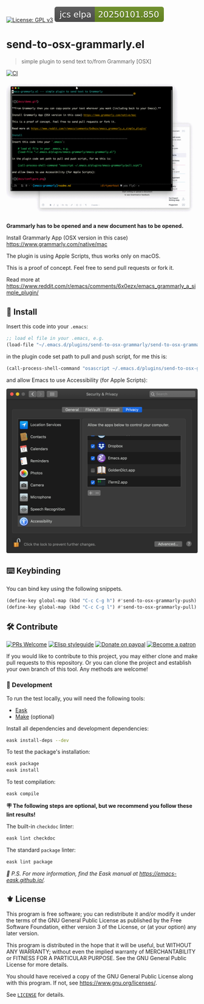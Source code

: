 [![License: GPL v3](https://img.shields.io/badge/License-GPL%20v3-blue.svg)](https://www.gnu.org/licenses/gpl-3.0)
[![JCS-ELPA](https://raw.githubusercontent.com/jcs-emacs/badges/master/elpa/v/send-to-osx-grammarly.svg)](https://jcs-emacs.github.io/jcs-elpa/#/send-to-osx-grammarly)

# send-to-osx-grammarly.el
> simple plugin to send text to/from Grammarly [OSX]

[![CI](https://github.com/emacs-grammarly/send-to-osx-grammarly/actions/workflows/test.yml/badge.svg)](https://github.com/emacs-grammarly/send-to-osx-grammarly/actions/workflows/test.yml)

![](docs/demo.gif)

**Grammarly has to be opened and a new document has to be opened.**

Install Grammarly App (OSX version in this case) https://www.grammarly.com/native/mac

The plugin is using Apple Scripts, thus works only on macOS.

This is a proof of concept. Feel free to send pull requests or fork it.

Read more at https://www.reddit.com/r/emacs/comments/6x0ezx/emacs_grammarly_a_simple_plugin/

## 💾 Install

Insert this code into your `.emacs`:

```el
;; load el file in your .emacs, e.g.
(load-file "~/.emacs.d/plugins/send-to-osx-grammarly/send-to-osx-grammarly.el")
```

in the plugin code set path to pull and push script, for me this is:

```el
(call-process-shell-command "osascript ~/.emacs.d/plugins/send-to-osx-grammarly/pull.scpt")
```

and allow Emacs to use Accessibility (for Apple Scripts):

![](docs/configure.png)

## ⌨️ Keybinding

You can bind key using the following snippets.

```el
(define-key global-map (kbd "C-c C-g h") #'send-to-osx-grammarly-push)
(define-key global-map (kbd "C-c C-g l") #'send-to-osx-grammarly-pull)
```

## 🛠️ Contribute

[![PRs Welcome](https://img.shields.io/badge/PRs-welcome-brightgreen.svg)](http://makeapullrequest.com)
[![Elisp styleguide](https://img.shields.io/badge/elisp-style%20guide-purple)](https://github.com/bbatsov/emacs-lisp-style-guide)
[![Donate on paypal](https://img.shields.io/badge/paypal-donate-1?logo=paypal&color=blue)](https://www.paypal.me/jcs090218)
[![Become a patron](https://img.shields.io/badge/patreon-become%20a%20patron-orange.svg?logo=patreon)](https://www.patreon.com/jcs090218)

If you would like to contribute to this project, you may either
clone and make pull requests to this repository. Or you can
clone the project and establish your own branch of this tool.
Any methods are welcome!

### 🔬 Development

To run the test locally, you will need the following tools:

- [Eask](https://emacs-eask.github.io/)
- [Make](https://www.gnu.org/software/make/) (optional)

Install all dependencies and development dependencies:

```sh
eask install-deps --dev
```

To test the package's installation:

```sh
eask package
eask install
```

To test compilation:

```sh
eask compile
```

**🪧 The following steps are optional, but we recommend you follow these lint results!**

The built-in `checkdoc` linter:

```sh
eask lint checkdoc
```

The standard `package` linter:

```sh
eask lint package
```

*📝 P.S. For more information, find the Eask manual at https://emacs-eask.github.io/.*

## ⚜️ License

This program is free software; you can redistribute it and/or modify
it under the terms of the GNU General Public License as published by
the Free Software Foundation, either version 3 of the License, or
(at your option) any later version.

This program is distributed in the hope that it will be useful,
but WITHOUT ANY WARRANTY; without even the implied warranty of
MERCHANTABILITY or FITNESS FOR A PARTICULAR PURPOSE.  See the
GNU General Public License for more details.

You should have received a copy of the GNU General Public License
along with this program.  If not, see <https://www.gnu.org/licenses/>.

See [`LICENSE`](./LICENSE.txt) for details.
